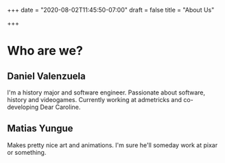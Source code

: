 +++
date = "2020-08-02T11:45:50-07:00"
draft = false
title = "About Us"


+++

# Who are we?

## Daniel Valenzuela
I'm a history major and software engineer. Passionate about software, history and videogames. Currently working at admetricks and co-developing Dear Caroline.

## Matias Yungue
Makes pretty nice art and animations. I'm sure he'll someday work at pixar or something.
